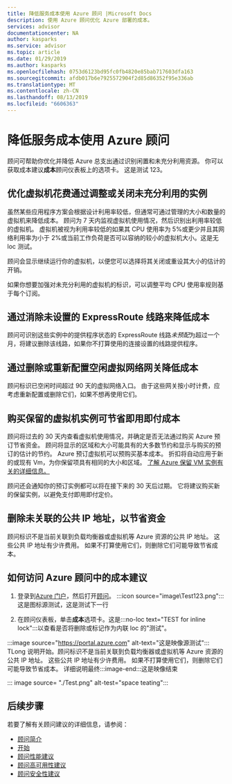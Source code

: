 ```yaml
---
title: 降低服务成本使用 Azure 顾问 |Microsoft Docs
description: 使用 Azure 顾问优化 Azure 部署的成本。
services: advisor
documentationcenter: NA
author: kasparks
ms.service: advisor
ms.topic: article
ms.date: 01/29/2019
ms.author: kasparks
ms.openlocfilehash: 0753d6123bd95fc0fb4820e85bab717603dfa163
ms.sourcegitcommit: afdb017b6e7925572904f2d85d86352f95e336ab
ms.translationtype: MT
ms.contentlocale: zh-CN
ms.lasthandoff: 08/13/2019
ms.locfileid: "6606363"
---
```

# <a name="reduce-service-costs-using-azure-advisor"></a>降低服务成本使用 Azure 顾问

顾问可帮助你优化并降低 Azure 总支出通过识别闲置和未充分利用资源。 你可以获取成本建议**成本**顾问仪表板上的选项卡。 这是测试 123。

## <a name="optimize-virtual-machine-spend-by-resizing-or-shutting-down-underutilized-instances"></a>优化虚拟机花费通过调整或关闭未充分利用的实例 

虽然某些应用程序方案会根据设计利用率较低，但通常可通过管理的大小和数量的虚拟机来降低成本。 顾问为 7 天内监视虚拟机使用情况，然后识别出利用率较低的虚拟机。 虚拟机被视为利用率较低的如果其 CPU 使用率为 5%或更少并且其网络利用率为小于 2%或当前工作负荷是否可以容纳的较小的虚拟机大小。这是无 loc 测试。

顾问会显示继续运行你的虚拟机，以便您可以选择将其关闭或重设其大小的估计的开销。

如果你想要加强对未充分利用的虚拟机的标识，可以调整平均 CPU 使用率规则基于每个订阅。

## <a name="reduce-costs-by-eliminating-unprovisioned-expressroute-circuits"></a>通过消除未设置的 ExpressRoute 线路来降低成本

顾问可识别这些实例中的提供程序状态的 ExpressRoute 线路*未预配*为超过一个月，将建议删除该线路，如果你不打算使用的连接设置的线路提供程序。

## <a name="reduce-costs-by-deleting-or-reconfiguring-idle-virtual-network-gateways"></a>通过删除或重新配置空闲虚拟网络网关降低成本

顾问标识已空闲时间超过 90 天的虚拟网络入口。 由于这些网关按小时计费，应考虑重新配置或删除它们，如果不想再使用它们。 

## <a name="buy-reserved-virtual-machine-instances-to-save-money-over-pay-as-you-go-costs"></a>购买保留的虚拟机实例可节省即用即付成本

顾问将过去的 30 天内查看虚拟机使用情况，并确定是否无法通过购买 Azure 预订节省资金。 顾问将显示的区域和大小可能具有的大多数节约和显示与购买的预订的估计的节约。 Azure 预订虚拟机可以预购买基本成本。 折扣将自动应用于新的或现有 Vm，为你保留项具有相同的大小和区域。 [了解 Azure 保留 VM 实例有关的详细信息。](https://azure.microsoft.com/pricing/reserved-vm-instances/)

顾问还会通知你的预订实例都可以将在接下来的 30 天后过期。 它将建议购买新的保留实例，以避免支付即用即付定价。

## <a name="delete-unassociated-public-ip-addresses-to-save-money"></a>删除未关联的公共 IP 地址，以节省资金

顾问标识不是当前关联到负载均衡器或虚拟机等 Azure 资源的公共 IP 地址。 这些公共 IP 地址有少许费用。 如果不打算使用它们，则删除它们可能导致节省成本。

## <a name="how-to-access-cost-recommendations-in-azure-advisor"></a>如何访问 Azure 顾问中的成本建议

1. 登录到[Azure 门户](https://portal.azure.com)，然后打开[顾问](https://aka.ms/azureadvisordashboard)。
:::icon source="image\Test123.png":::这是图标源测试，这是测试下一行

2.  在顾问仪表板，单击**成本**选项卡。这是:::no-loc text="TEST for inline lock":::以查看是否将删除或标记作为内联 loc 的"测试"。

:::image source="https://portal.azure.com" alt-text="这是映像源测试":::
TLong 说明开始。顾问标识不是当前关联到负载均衡器或虚拟机等 Azure 资源的公共 IP 地址。 这些公共 IP 地址有少许费用。 如果不打算使用它们，则删除它们可能导致节省成本。
详细说明最终:::image-end:::这是映像结束

::: image source= "./Test.png" alt-test="space teating":::
## <a name="next-steps"></a>后续步骤

若要了解有关顾问建议的详细信息，请参阅：
* [顾问简介](advisor-overview.md)
* [开始](advisor-get-started.md)
* [顾问性能建议](advisor-cost-recommendations.md)
* [顾问高可用性建议](advisor-cost-recommendations.md)
* [顾问安全性建议](advisor-cost-recommendations.md)
